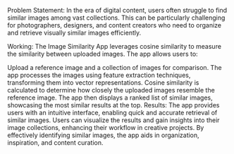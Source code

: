 Problem Statement: In the era of digital content, users often struggle to find similar images among vast collections. This can be particularly challenging for photographers, designers, and content creators who need to organize and retrieve visually similar images efficiently.

Working: The Image Similarity App leverages cosine similarity to measure the similarity between uploaded images. The app allows users to:

Upload a reference image and a collection of images for comparison.
The app processes the images using feature extraction techniques, transforming them into vector representations.
Cosine similarity is calculated to determine how closely the uploaded images resemble the reference image.
The app then displays a ranked list of similar images, showcasing the most similar results at the top.
Results: The app provides users with an intuitive interface, enabling quick and accurate retrieval of similar images. Users can visualize the results and gain insights into their image collections, enhancing their workflow in creative projects. By effectively identifying similar images, the app aids in organization, inspiration, and content curation.
